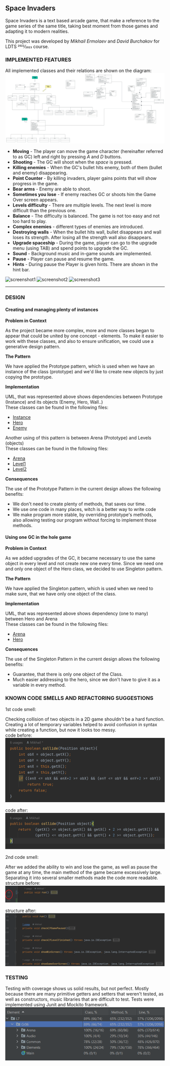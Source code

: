 ##  Space Invaders 

Space Invaders is a text based arcade game,
that make a reference to the game series of
the same title, taking best moment from those games
and adapting it to modern realities.

This project was developed by *Mikhail Ermolaev* and *David Burchakov* for LDTS 2022⁄2023 course.

### IMPLEMENTED FEATURES

All implemented classes and their relations are shown on the diagram:\
![UML diagram](/docs/images/SpaceInvadersDiagram.jpeg "UML diagram")

- **Moving** - The player can move the game character (hereinafter referred to as GC) 
left and right by pressing *A* and *D* buttons.
- **Shooting** - The GC will shoot when the *space* is pressed.
- **Killing enemies** - When the GC's bullet hits enemy, both of them
(bullet and enemy) disappearing.
- **Point Counter** - By killing invaders, player gains points
that will show progress in the game.
- **Bear arms** - Enemy are able to shoot.
- **Sometimes you lose** - If enemy reaches GC or shoots him
the Game Over screen appears.
- **Levels difficulty** - There are multiple levels. The next level is more difficult than the previous one.
- **Balance** - The difficulty is balanced. The game is not too easy and not too hard to play.
- **Complex enemies** - different types of enemies are introduced.
- **Destroying walls** - When the bullet hits wall, bullet disappears
and wall loses its strength. After losing all the strength wall 
also disappears.
- **Upgrade spaceship** - During the game, player can go to the upgrade menu (using TAB) and spend points
to upgrade the GC.
- **Sound** - Background music and in-game sounds are implemented.
- **Pause** - Player can pause and resume the game. 
- **Hints** - During pause the Player is given hints. There are shown in the hint bar.

![screenshot1](/docs/images/screenshot1.png "main menu")
![screenshot2](/docs/images/screenshot2.png "gameplay")
![screenshot3](/docs/images/screenshot3.png "upgrade menu")

------

### DESIGN

#### Creating and managing plenty of instances
**Problem in Context**

As the project became more complex, more and more classes 
began to appear that could be united by one concept - elements.
To make it easier to work with these classes, and also to 
ensure unification, we could use a generative design pattern.

**The Pattern**

We have applied the Prototype pattern, which is used when we have an instance 
of the class (prototype) and we'd like to create new objects by just copying 
the prototype.

**Implementation**

UML, that was represented above shows dependencies between Prototype (Instance) 
and its objects (Enemy, Hero, Wall..)\
These classes can be found in the following files:
- [Instance](https://github.com/FEUP-LDTS-2022/project-l07gr06/blob/master/src/main/java/L7/Gr06/Elements/Instance.java)
- [Hero](https://github.com/FEUP-LDTS-2022/project-l07gr06/blob/master/src/main/java/L7/Gr06/Elements/Hero.java)
- [Enemy](https://github.com/FEUP-LDTS-2022/project-l07gr06/blob/master/src/main/java/L7/Gr06/Elements/Enemies/Enemy.java)

Another using of this pattern is between  Arena (Prototype) and Levels (objects)\
These classes can be found in the following files:
- [Arena](https://github.com/FEUP-LDTS-2022/project-l07gr06/blob/master/src/main/java/L7/Gr06/Arena/Arena.java)
- [Level1](https://github.com/FEUP-LDTS-2022/project-l07gr06/blob/master/src/main/java/L7/Gr06/Arena/Level1.java)
- [Level2](https://github.com/FEUP-LDTS-2022/project-l07gr06/blob/master/src/main/java/L7/Gr06/Arena/Level2.java)

**Consequences**

The use of the Prototype Pattern in the current design allows the following benefits:
- We don't need to create plenty of methods, that saves our time.
- We use one code in many places, witch is a better way to write code
- We make program more stable, by overriding prototype's methods,  
also allowing testing our program without forcing to implement those methods.

#### Using one GC in the hole game

**Problem in Context**

As we added upgrades of the GC, it became necessary to use the same object in every 
level and not create new one every time. Since we need one and only one object of the Hero class, 
we decided to use Singleton pattern.

**The Pattern**

We have applied the Singleton pattern, which is used when we need to make sure, 
that we have only one object of the class.

**Implementation**

UML, that was represented above shows dependency (one to many) between Hero and Arena\
These classes can be found in the following files:
- [Arena](https://github.com/FEUP-LDTS-2022/project-l07gr06/blob/master/src/main/java/L7/Gr06/Arena/Arena.java)
- [Hero](https://github.com/FEUP-LDTS-2022/project-l07gr06/blob/master/src/main/java/L7/Gr06/Elements/Hero.java)

**Consequences**

The use of the Singleton Pattern in the current design allows the following benefits:
- Guarantee, that there is only one object of the Class.
- Much easier addressing to the hero, since we don't have to give it as a variable in every method.

### KNOWN CODE SMELLS AND REFACTORING SUGGESTIONS

1st code smell:

Checking collision of two objects in a 2D game shouldn't be a hard function.\
Creating a lot of temporary variables helped to avoid confusion in syntax while 
creating a function, but now it looks too messy.\
code before:
![codeSmell1a](/docs/images/codeSmell1a.png "1st code smell (before)")

code after:
![codeSmell1b](/docs/images/codeSmell1b.png "1st code smell (after)")

2nd code smell:

After we added the ability to win and lose the game, as well as pause the game at 
any time, the main method of the game became excessively large. 
Separating it into several smaller methods made the code more readable.\
structure before:
![codeSmell2a](/docs/images/codeSmell2a.png "2nd code smell (before)")

structure after:
![codeSmell2b](/docs/images/codeSmell2b.png "2nd code smell (after)")

### TESTING

Testing with coverage shows us solid results, but not perfect. Mostly because
there are many primitive getters and setters that weren't tested,
as well as constructors, music libraries that are difficult to test.
Tests were implemented using Junit and Mockito framework.
![Test coverage](/docs/images/testResults.png "Test with coverage")


